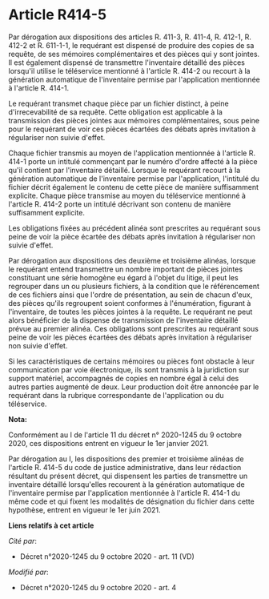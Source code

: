 # Article R414-5

Par dérogation aux dispositions des articles R. 411-3, R. 411-4, R. 412-1, R. 412-2 et R. 611-1-1, le requérant est dispensé
de produire des copies de sa requête, de ses mémoires complémentaires et des pièces qui y sont jointes. Il est également
dispensé de transmettre l'inventaire détaillé des pièces lorsqu'il utilise le téléservice mentionné à l'article R. 414-2 ou
recourt à la génération automatique de l'inventaire permise par l'application mentionnée à l'article R. 414-1.

Le requérant transmet chaque pièce par un fichier distinct, à peine d'irrecevabilité de sa requête. Cette obligation est
applicable à la transmission des pièces jointes aux mémoires complémentaires, sous peine pour le requérant de voir ces pièces
écartées des débats après invitation à régulariser non suivie d'effet.

Chaque fichier transmis au moyen de l'application mentionnée à l'article R. 414-1 porte un intitulé commençant par le numéro
d'ordre affecté à la pièce qu'il contient par l'inventaire détaillé. Lorsque le requérant recourt à la génération automatique
de l'inventaire permise par l'application, l'intitulé du fichier décrit également le contenu de cette pièce de manière
suffisamment explicite. Chaque pièce transmise au moyen du téléservice mentionné à l'article R. 414-2 porte un intitulé
décrivant son contenu de manière suffisamment explicite.

Les obligations fixées au précédent alinéa sont prescrites au requérant sous peine de voir la pièce écartée des débats après
invitation à régulariser non suivie d'effet.

Par dérogation aux dispositions des deuxième et troisième alinéas, lorsque le requérant entend transmettre un nombre
important de pièces jointes constituant une série homogène eu égard à l'objet du litige, il peut les regrouper dans un ou
plusieurs fichiers, à la condition que le référencement de ces fichiers ainsi que l'ordre de présentation, au sein de chacun
d'eux, des pièces qu'ils regroupent soient conformes à l'énumération, figurant à l'inventaire, de toutes les pièces jointes à
la requête. Le requérant ne peut alors bénéficier de la dispense de transmission de l'inventaire détaillé prévue au premier
alinéa. Ces obligations sont prescrites au requérant sous peine de voir les pièces écartées des débats après invitation à
régulariser non suivie d'effet.

Si les caractéristiques de certains mémoires ou pièces font obstacle à leur communication par voie électronique, ils sont
transmis à la juridiction sur support matériel, accompagnés de copies en nombre égal à celui des autres parties augmenté de
deux. Leur production doit être annoncée par le requérant dans la rubrique correspondante de l'application ou du téléservice.

**Nota:**

Conformément au I de l'article 11 du décret n° 2020-1245 du 9 octobre 2020, ces dispositions entrent en vigueur le 1er
janvier 2021.

Par dérogation au I, les dispositions des premier et troisième alinéas de l'article R. 414-5 du code de justice
administrative, dans leur rédaction résultant du présent décret, qui dispensent les parties de transmettre un inventaire
détaillé lorsqu'elles recourent à la génération automatique de l'inventaire permise par l'application mentionnée à l'article
R. 414-1 du même code et qui fixent les modalités de désignation du fichier dans cette hypothèse, entrent en vigueur le 1er
juin 2021.

**Liens relatifs à cet article**

_Cité par_:

  - Décret n°2020-1245 du 9 octobre 2020 - art. 11 (VD)

_Modifié par_:

  - Décret n°2020-1245 du 9 octobre 2020 - art. 4
